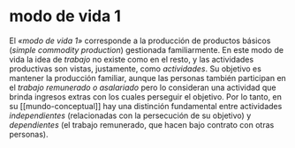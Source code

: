# modo de vida 1
El *«modo de vida 1»* corresponde a la producción de productos básicos (*simple commodity production*) gestionada familiarmente. En este modo de vida la idea de *trabajo* no existe como en el resto, y las actividades productivas son vistas, justamente, como *actividades*. Su objetivo es mantener la producción familiar, aunque las personas también participan en el *trabajo remunerado o asalariado* pero lo consideran una actividad que brinda ingresos extras con los cuales perseguir el objetivo. Por lo tanto, en su [[mundo-conceptual]] hay una distinción fundamental entre actividades *independientes* (relacionadas con la persecución de su objetivo) y *dependientes* (el trabajo remunerado, que hacen bajo contrato con otras personas).